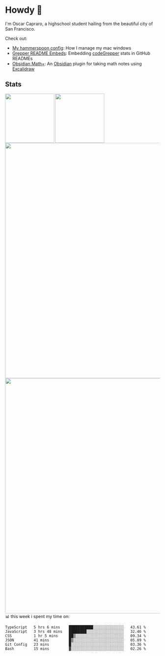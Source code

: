 # Howdy :wave:
I'm Oscar Capraro, a highschool student hailing from the beautiful city of San Francisco.


Check out:
- [My hammerspoon config](https://github.com/ocapraro/.hammerspoon): How I manage my mac windows
- [Grepper README Embeds](https://github.com/ocapraro/grepper-readme-embeds): Embedding [codeGrepper](codegrepper.com) stats in GitHub READMEs
- [Obsidian Math+](https://github.com/ocapraro/obsidian-math-plus): An [Obsidian](https://obsidian.md/) plugin for taking math notes using [Excalidraw](https://github.com/excalidraw/excalidraw)

## Stats

<div width="100%"><a href="https://github.com/anuraghazra/github-readme-stats">
<img align="left" height="160em" src="https://github-readme-stats.vercel.app/api?username=ocapraro&show_icons=true&theme=dark&count_private=true" />
<img align="left" height="160em" src="https://github-readme-stats.vercel.app/api/top-langs/?username=ocapraro&theme=dark&layout=compact&count_private=true" />
</a></div>

<br><br><br><br><br><br><br><br>
<div><a href="https://github.com/ocapraro/grepper-readme-embeds">
<img align="left" width="765em" src="https://grepper-readme-embeds.vercel.app/api/frameworks?id=44392&width=969" />
<br><br><br><br><br><br><br><br><br>
<img align="left" width="765em" src="https://grepper-readme-embeds.vercel.app/api/activity?name=Oscar%20Capraro&id=44392" />
</a></div>

<br><br><br><br><br><br><br><br><br>
📊 this week i spent my time on:
<!--START_SECTION:waka-->

```text
TypeScript   5 hrs 6 mins    ███████████░░░░░░░░░░░░░░   43.61 %
JavaScript   3 hrs 48 mins   ████████░░░░░░░░░░░░░░░░░   32.46 %
CSS          1 hr 5 mins     ██▒░░░░░░░░░░░░░░░░░░░░░░   09.34 %
JSON         41 mins         █▒░░░░░░░░░░░░░░░░░░░░░░░   05.89 %
Git Config   23 mins         █░░░░░░░░░░░░░░░░░░░░░░░░   03.36 %
Bash         15 mins         ▓░░░░░░░░░░░░░░░░░░░░░░░░   02.26 %
```

<!--END_SECTION:waka-->
